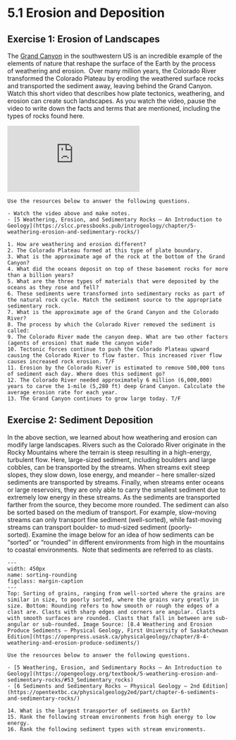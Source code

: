 # 5.1 Erosion and Deposition

## Exercise 1: Erosion of Landscapes

The [Grand Canyon](https://www.nps.gov/grca/index.htm) in the southwestern US is an incredible example of the elements of nature that reshape the surface of the Earth by the process of weathering and erosion.  Over many million years, the Colorado River transformed the Colorado Plateau by eroding the weathered surface rocks and transported the sediment away, leaving behind the Grand Canyon.  Watch this short video that describes how plate tectonics, weathering, and erosion can create such landscapes. As you watch the video, pause the video to write down the facts and terms that are mentioned, including the types of rocks found here.

<div class="container">
<iframe src="https://www.youtube.com/embed/-v_RLRT9930"
frameborder="0" allowfullscreen class="video"></iframe>
</div>


```{admonition} The Colorado River and the Grand Canyon
Use the resources below to answer the following questions.

- Watch the video above and make notes.
- [5 Weathering, Erosion, and Sedimentary Rocks – An Introduction to Geology](https://slcc.pressbooks.pub/introgeology/chapter/5-weathering-erosion-and-sedimentary-rocks/)

1. How are weathering and erosion different?
2. The Colorado Plateau formed at this type of plate boundary.
3. What is the approximate age of the rock at the bottom of the Grand Canyon?
4. What did the oceans deposit on top of these basement rocks for more than a billion years?
5. What are the three types of materials that were deposited by the oceans as they rose and fell?
6. These sediments were transformed into sedimentary rocks as part of the natural rock cycle. Match the sediment source to the appropriate sedimentary rock.
7. What is the approximate age of the Grand Canyon and the Colorado River?
8. The process by which the Colorado River removed the sediment is called:
9. The Colorado River made the canyon deep. What are two other factors (agents of erosion) that made the canyon wide?
10. Tectonic forces continue to push the Colorado Plateau upward causing the Colorado River to flow faster. This increased river flow causes increased rock erosion. T/F
11. Erosion by the Colorado River is estimated to remove 500,000 tons of sediment each day. Where does this sediment go?
12. The Colorado River needed approximately 6 million (6,000,000) years to carve the 1-mile (5,280 ft) deep Grand Canyon. Calculate the average erosion rate for each year.
13. The Grand Canyon continues to grow large today. T/F
```

## Exercise 2:  Sediment Deposition 

In the above section, we learned about how weathering and erosion can modify large landscapes. Rivers such as the Colorado River originate in the Rocky Mountains where the terrain is steep resulting in a high-energy, turbulent flow. Here, large-sized sediment, including boulders and large cobbles, can be transported by the streams. When streams exit steep slopes, they slow down, lose energy, and meander – here smaller-sized sediments are transported by streams. Finally, when streams enter oceans or large reservoirs, they are only able to carry the smallest sediment due to extremely low energy in these streams. As the sediments are transported farther from the source, they become more rounded. The sediment can also be sorted based on the medium of transport. For example, slow-moving streams can only transport fine sediment (well-sorted), while fast-moving streams can transport boulder- to mud-sized sediment (poorly-sorted). Examine the image below for an idea of how sediments can be “sorted” or “rounded” in different environments from high in the mountains to coastal environments.  Note that sediments are referred to as clasts.

```{figure} assets/sorting-and-rounding.png
---
width: 450px
name: sorting-rounding
figclass: margin-caption
---
Top: Sorting of grains, ranging from well-sorted where the grains are similar in size, to poorly sorted, where the grains vary greatly in size. Bottom: Rounding refers to how smooth or rough the edges of a clast are. Clasts with sharp edges and corners are angular. Clasts with smooth surfaces are rounded. Clasts that fall in between are sub-angular or sub-rounded. Image Source: [8.4 Weathering and Erosion Produce Sediments – Physical Geology, First University of Saskatchewan Edition](https://openpress.usask.ca/physicalgeology/chapter/8-4-weathering-and-erosion-produce-sediments/)
```

```{admonition} Sedimentary Environments
Use the resources below to answer the following questions.

- [5 Weathering, Erosion, and Sedimentary Rocks – An Introduction to Geology](https://opengeology.org/textbook/5-weathering-erosion-and-sedimentary-rocks/#53_Sedimentary_rocks)
- [6 Sediments and Sedimentary Rocks – Physical Geology – 2nd Edition](https://opentextbc.ca/physicalgeology2ed/part/chapter-6-sediments-and-sedimentary-rocks/)

14. What is the largest transporter of sediments on Earth?
15. Rank the following stream environments from high energy to low energy.
16. Rank the following sediment types with stream environments.
```

